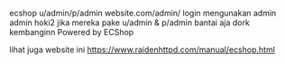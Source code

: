ecshop u/admin/p/admin 
website.com/admin/ login mengunakan admin admin  hoki2  jika mereka pake u/admin & p/admin bantai aja
dork kembanginn
Powered by ECShop

lihat juga website ini https://www.raidenhttpd.com/manual/ecshop.html
